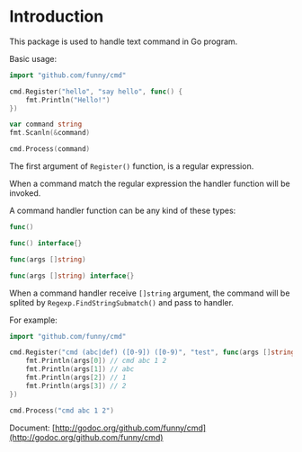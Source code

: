 Introduction
============

This package is used to handle text command in Go program.

Basic usage:

```go
import "github.com/funny/cmd"

cmd.Register("hello", "say hello", func() {
	fmt.Println("Hello!")
})

var command string
fmt.Scanln(&command)

cmd.Process(command)
```

The first argument of `Register()` function, is a regular expression. 

When a command match the regular expression the handler function will be invoked.

A command handler function can be any kind of these types:

```go
func()

func() interface{}

func(args []string)

func(args []string) interface{}
```

When a command handler receive `[]string` argument, the command will be splited by `Regexp.FindStringSubmatch()` and pass to handler.

For example:

```go
import "github.com/funny/cmd"

cmd.Register("cmd (abc|def) ([0-9]) ([0-9)", "test", func(args []string){
	fmt.Println(args[0]) // cmd abc 1 2
	fmt.Println(args[1]) // abc
	fmt.Println(args[2]) // 1
	fmt.Println(args[3]) // 2
})

cmd.Process("cmd abc 1 2")
```

Document: [http://godoc.org/github.com/funny/cmd](http://godoc.org/github.com/funny/cmd)